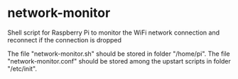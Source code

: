 network-monitor
===============

Shell script for Raspberry Pi to monitor the WiFi network connection and reconnect if the connection is dropped

The file "network-monitor.sh" should be stored in folder "/home/pi". The file "network-monitor.conf" should be stored among the upstart scripts in folder "/etc/init".

